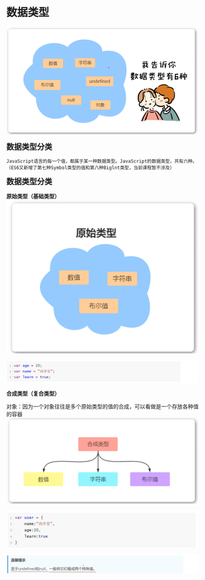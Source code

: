 <h1>数据类型</h1>

![Alt text](image.png)

<b style="font-size:20px">数据类型分类</b>

    JavaScript语言的每一个值，都属于某一种数据类型。JavaScript的数据类型，共有六种。（ES6又新增了第七种Symbol类型的值和第八种Biglnt类型，当前课程暂不涉及）

<b style="font-size:20px">数据类型分类</b>

<b>原始类型（基础类型）</b>
![Alt text](image-1.png)

![Alt text](image-2.png)

<b>合成类型（复合类型）</b>

对象：因为一个对象往往是多个原始类型的值的合成，可以看做是一个存放各种值的容器
![Alt text](image-3.png)

![Alt text](image-4.png)

![Alt text](image-5.png)